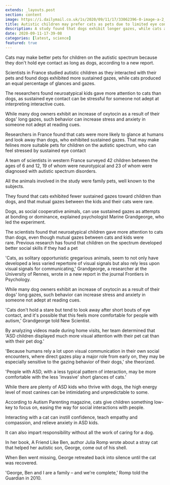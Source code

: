 ```yaml
---
extends: _layouts.post
section: content
image: https://i.dailymail.co.uk/1s/2020/09/11/17/33062396-0-image-a-2_1599841158927.jpg 
title: Autistic children may prefer cats as pets due to limited eye contact 
description: A study found that dogs exhibit longer gazes, while cats are likelier to glance at a human and look away. That may make them better companions for autistic children not adept at reading social cues. 
date: 2020-09-11-17-39-08 
categories: [latest, science] 
featured: true 
--- 
```

Cats may make better pets for children on the autistic spectrum because they don't hold eye contact as long as dogs, according to a new report.

Scientists in France studied autistic children as they interacted with their pets and found dogs exhibited more sustained gazes, while cats produced an equal percentage of glances and gazes.

The researchers found neuroatypical kids gave more attention to cats than dogs, as sustained eye contact can be stressful for someone not adept at interpreting interactive cues. 

While many dog owners exhibit an increase of oxytocin as a result of their dogs' long gazes, such behavior can increase stress and anxiety in someone not adept at reading cues. 

Researchers in France found that cats were more likely to glance at humans and look away than dogs, who exhibited sustained gazes. That may make felines more suitable pets for children on the autistic spectrum, who can feel stressed by sustained eye contact

A team of scientists in western France surveyed 42 children between the ages of 6 and 12, 19 of whom were neurotypical and 23 of whom were diagnosed with autistic spectrum disorders.

All the animals involved in the study were family pets, well known to the subjects.

They found that cats exhibited fewer sustained gazes toward children than dogs, and that mutual gazes between the kids and their cats were rare.

Dogs, as social cooperative animals, can use sustained gazes as attempts at bonding or dominance, explained psychologist Marine Grandgeorge, who led the experiment.

The scientists found that neuroatypical children gave more attention to cats than dogs, even though mutual gazes between cats and kids were rare. Previous research has found that children on the spectrum developed better social skills if they had a pet

'Cats, as solitary opportunistic gregarious animals, seem to not only have developed a less varied repertoire of visual signals but also rely less upon visual signals for communicating,' Grandgeorge, a researcher at the University of Rennes, wrote in a new report in the journal Frontiers in Psychology.

While many dog owners exhibit an increase of oxytocin as a result of their dogs' long gazes, such behavior can increase stress and anxiety in someone not adept at reading cues.

'Cats don't hold a stare but tend to look away after short bouts of eye contact, and it's possible that this feels more comfortable for people with autism,' Grandgeorge told New Scientist. 

By analyzing videos made during home visits, her team determined that 'ASD children displayed much more visual attention with their pet cat than with their pet dog.'

'Because humans rely a lot upon visual communication in their own social encounters, where direct gazes play a major role from early on, they may be especially sensitive to the gazing behavior of their dogs,' she theorized.

'People with ASD, with a less typical pattern of interaction, may be more comfortable with the less 'invasive' short glances of cats.' 

While there are plenty of ASD kids who thrive with dogs, the high energy level of most canines can be intimidating and unpredictable to some.

According to Autism Parenting magazine, cats give children something low-key to focus on, easing the way for social interactions with people.

Interacting with a cat can instill confidence, teach empathy and compassion, and relieve anxiety in ASD kids.

It can also impart responsibility without all the work of caring for a dog.

In her book, A Friend Like Ben, author Julia Romp wrote about a stray cat that helped her autistic son, George, come out of his shell.

When Ben went missing, George retreated back into silence until the cat was recovered.

'George, Ben and I are a family – and we're complete,' Romp told the Guardian in 2010.

